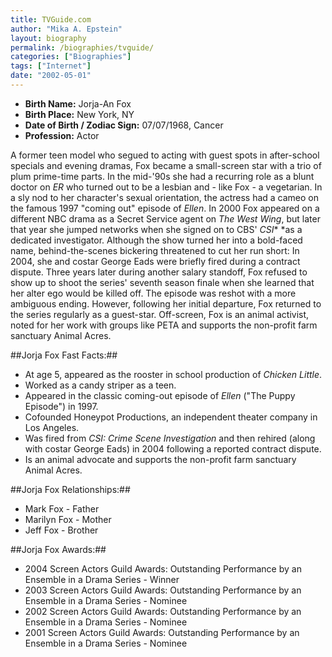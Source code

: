 ```yaml
---
title: TVGuide.com
author: "Mika A. Epstein"
layout: biography
permalink: /biographies/tvguide/
categories: ["Biographies"]
tags: ["Internet"]
date: "2002-05-01"
---
```


* **Birth Name:** Jorja-An Fox
* **Birth Place:** New York, NY
* **Date of Birth / Zodiac Sign:** 07/07/1968, Cancer
* **Profession:** Actor

A former teen model who segued to acting with guest spots in after-school specials and evening dramas, Fox became a small-screen star with a trio of plum prime-time parts. In the mid-'90s she had a recurring role as a blunt doctor on *ER*&nbsp;who turned out to be a lesbian and - like Fox - a vegetarian. In a sly nod to her character's sexual orientation, the actress had a cameo on the famous 1997 "coming out" episode of *Ellen*. In 2000 Fox appeared on a different NBC drama as a Secret Service agent on *The West Wing*, but later that year she jumped networks when she signed on to CBS' *CSI**&nbsp;*as a dedicated investigator. Although the show turned her into a bold-faced name, behind-the-scenes bickering threatened to cut her run short: In 2004, she and costar George Eads were briefly fired during a contract dispute. Three years later during another salary standoff, Fox refused to show up to shoot the series' seventh season finale when she learned that her alter ego would be killed off. The episode was reshot with a more ambiguous ending. However, following her initial departure, Fox returned to the series regularly as a guest-star. Off-screen, Fox is an animal activist, noted for her work with groups like PETA and supports the non-profit farm sanctuary Animal Acres.

##Jorja Fox Fast Facts:##
* At age 5,&nbsp;appeared as the rooster in school production of&nbsp;*Chicken Little*.
* Worked as a candy striper as a teen.
* Appeared in the classic coming-out episode of *Ellen* ("The Puppy Episode") in 1997.
* Cofounded Honeypot Productions, an independent theater company in Los Angeles.
* Was fired from *CSI: Crime Scene Investigation* and then rehired (along with costar George Eads) in 2004 following a reported contract dispute.
* Is an animal advocate and supports the non-profit farm sanctuary Animal Acres.

##Jorja Fox Relationships:##
* Mark Fox - Father
* Marilyn Fox - Mother
* Jeff Fox - Brother

##Jorja Fox Awards:##
* 2004 Screen Actors Guild Awards: Outstanding Performance by an Ensemble in a Drama Series - Winner
* 2003 Screen Actors Guild Awards: Outstanding Performance by an Ensemble in a Drama Series - Nominee
* 2002 Screen Actors Guild Awards: Outstanding Performance by an Ensemble in a Drama Series - Nominee
* 2001 Screen Actors Guild Awards: Outstanding Performance by an Ensemble in a Drama Series - Nominee
